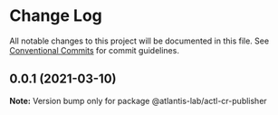 # Change Log

All notable changes to this project will be documented in this file.
See [Conventional Commits](https://conventionalcommits.org) for commit guidelines.

## 0.0.1 (2021-03-10)

**Note:** Version bump only for package @atlantis-lab/actl-cr-publisher

